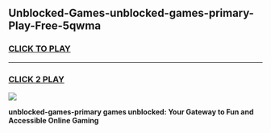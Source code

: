 
## Unblocked-Games-unblocked-games-primary-Play-Free-5qwma
<h3>
<a href="https://premium76.site?title=unblocked-games-primary&ref=17A">CLICK TO PLAY</a></h3>
<hr>

<h3>
<a href="https://premium76.site?title=unblocked-games-primary&ref=17A">CLICK 2 PLAY</a>
  
</h3>

<a href="https://premium76.site?title=unblocked-games-primary&ref=17A"><img src="https://clearcache.store/games.png"></a>


**unblocked-games-primary games unblocked: Your Gateway to Fun and Accessible Online Gaming**
